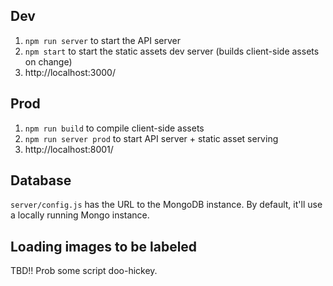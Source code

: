 ## Dev
1. `npm run server` to start the API server
2. `npm start`  to start the static assets dev server (builds client-side assets on change)
3. http://localhost:3000/

## Prod
1. `npm run build` to compile client-side assets
2. `npm run server prod` to start API server + static asset serving
3. http://localhost:8001/

## Database
`server/config.js` has the URL to the MongoDB instance. By default, it'll use a locally running Mongo instance.

## Loading images to be labeled
TBD!! Prob some script doo-hickey.
